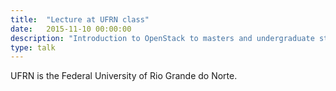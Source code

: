 ```yaml
---
title:  "Lecture at UFRN class"
date:   2015-11-10 00:00:00
description: "Introduction to OpenStack to masters and undergraduate students"
type: talk
---
```


UFRN is the Federal University of Rio Grande do Norte.
